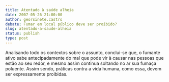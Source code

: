 ```yaml
---
title: Atentado à saúde alheia
date: 2007-05-26 21:00:00
author: georsinete.castro
debate: Fumar em local público deve ser proibido?
slug: atentado-a-saude-alheia
status: publish 
type: post
---
```


Analisando todo os contextos sobre o assunto, conclui-se que, o fumante ativo sabe antecipadamente do mal que pode vir à causar nas pessoas que estão ao seu redor, e mesmo assim continua soltando no ar sua fumaça poluente. Assim sendo, práticas contra a vida humana, como essa, devem ser expressamente proibidas.
